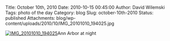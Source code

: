 Title: October 10th, 2010
Date: 2010-10-15 00:45:00
Author: David Wilemski
Tags: photo of the day
Category: blog
Slug: october-10th-2010
Status: published
Attachments: blog/wp-content/uploads/2010/10/IMG_20101010_194025.jpg

[![](http://oromis.davidwilemski.com/blog/wp-content/uploads/2010/10/IMG_20101010_194025-300x225.jpg
"IMG_20101010_194025")](http://oromis.davidwilemski.com/blog/wp-content/uploads/2010/10/IMG_20101010_194025.jpg)Ann
Arbor at night
